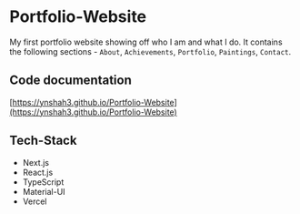 # Portfolio-Website

My first portfolio website showing off who I am and what I do. It contains the following sections - `About`, `Achievements`, `Portfolio`, `Paintings`, `Contact`.

## Code documentation
[https://ynshah3.github.io/Portfolio-Website](https://ynshah3.github.io/Portfolio-Website)

## Tech-Stack
- Next.js
- React.js
- TypeScript
- Material-UI
- Vercel